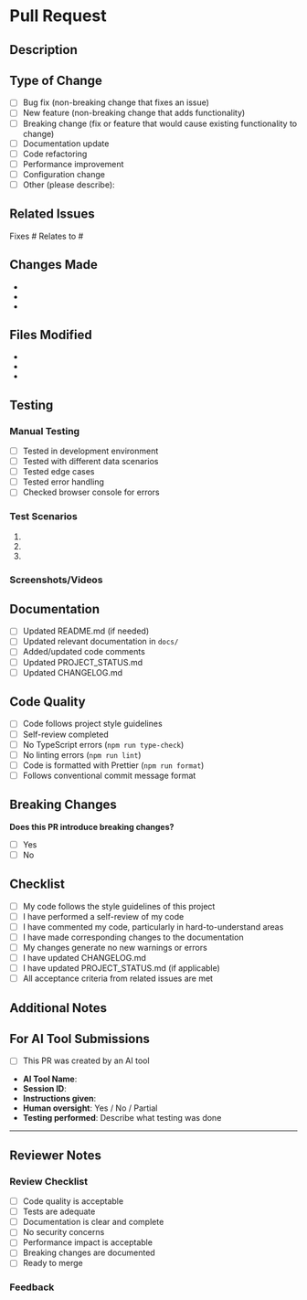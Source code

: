 # Pull Request

## Description

<!-- Provide a clear and concise description of your changes -->

## Type of Change

<!-- Mark the relevant option with an 'x' -->

- [ ] Bug fix (non-breaking change that fixes an issue)
- [ ] New feature (non-breaking change that adds functionality)
- [ ] Breaking change (fix or feature that would cause existing functionality to change)
- [ ] Documentation update
- [ ] Code refactoring
- [ ] Performance improvement
- [ ] Configuration change
- [ ] Other (please describe):

## Related Issues

<!-- Link to related issues using #issue_number -->

Fixes #
Relates to #

## Changes Made

<!-- Provide a bullet-point list of the changes -->

-
-
-

## Files Modified

<!-- List the main files that were changed -->

-
-
-

## Testing

<!-- Describe how you tested your changes -->

### Manual Testing
- [ ] Tested in development environment
- [ ] Tested with different data scenarios
- [ ] Tested edge cases
- [ ] Tested error handling
- [ ] Checked browser console for errors

### Test Scenarios
<!-- Describe specific scenarios you tested -->

1.
2.
3.

### Screenshots/Videos

<!-- If applicable, add screenshots or videos to demonstrate the changes -->

## Documentation

<!-- Mark completed items with an 'x' -->

- [ ] Updated README.md (if needed)
- [ ] Updated relevant documentation in `docs/`
- [ ] Added/updated code comments
- [ ] Updated PROJECT_STATUS.md
- [ ] Updated CHANGELOG.md

## Code Quality

<!-- Mark completed items with an 'x' -->

- [ ] Code follows project style guidelines
- [ ] Self-review completed
- [ ] No TypeScript errors (`npm run type-check`)
- [ ] No linting errors (`npm run lint`)
- [ ] Code is formatted with Prettier (`npm run format`)
- [ ] Follows conventional commit message format

## Breaking Changes

<!-- If this is a breaking change, describe what breaks and how to migrate -->

**Does this PR introduce breaking changes?**
- [ ] Yes
- [ ] No

<!-- If yes, describe the breaking changes and migration path -->

## Checklist

<!-- Mark completed items with an 'x' -->

- [ ] My code follows the style guidelines of this project
- [ ] I have performed a self-review of my code
- [ ] I have commented my code, particularly in hard-to-understand areas
- [ ] I have made corresponding changes to the documentation
- [ ] My changes generate no new warnings or errors
- [ ] I have updated CHANGELOG.md
- [ ] I have updated PROJECT_STATUS.md (if applicable)
- [ ] All acceptance criteria from related issues are met

## Additional Notes

<!-- Any additional information that reviewers should know -->

## For AI Tool Submissions

<!-- If this PR was created by an AI tool, fill out this section -->

- [ ] This PR was created by an AI tool
- **AI Tool Name**:
- **Session ID**:
- **Instructions given**:
- **Human oversight**: Yes / No / Partial
- **Testing performed**: Describe what testing was done

---

## Reviewer Notes

<!-- This section is for reviewers - contributors can leave blank -->

### Review Checklist
- [ ] Code quality is acceptable
- [ ] Tests are adequate
- [ ] Documentation is clear and complete
- [ ] No security concerns
- [ ] Performance impact is acceptable
- [ ] Breaking changes are documented
- [ ] Ready to merge

### Feedback
<!-- Reviewer feedback goes here -->
